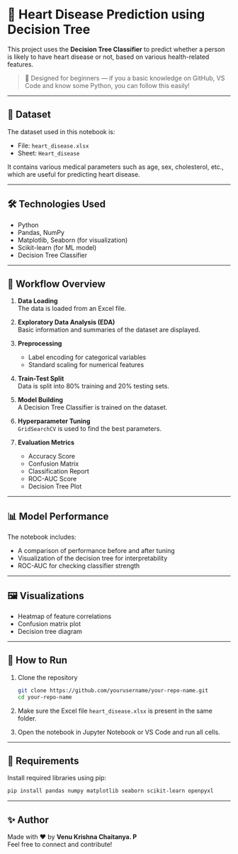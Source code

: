 # 💓 Heart Disease Prediction using Decision Tree

This project uses the **Decision Tree Classifier** to predict whether a person is likely to have heart disease or not, based on various health-related features.

> 📘 Designed for beginners — if you  a basic knowledge on GitHub, VS Code and know some Python, you can follow this easily!

---

## 📂 Dataset

The dataset used in this notebook is:
- File: `heart_disease.xlsx`
- Sheet: `Heart_disease`

It contains various medical parameters such as age, sex, cholesterol, etc., which are useful for predicting heart disease.

---

## 🛠️ Technologies Used

- Python
- Pandas, NumPy
- Matplotlib, Seaborn (for visualization)
- Scikit-learn (for ML model)
- Decision Tree Classifier

---

## 🚀 Workflow Overview

1. **Data Loading**  
   The data is loaded from an Excel file.

2. **Exploratory Data Analysis (EDA)**  
   Basic information and summaries of the dataset are displayed.

3. **Preprocessing**  
   - Label encoding for categorical variables  
   - Standard scaling for numerical features

4. **Train-Test Split**  
   Data is split into 80% training and 20% testing sets.

5. **Model Building**  
   A Decision Tree Classifier is trained on the dataset.

6. **Hyperparameter Tuning**  
   `GridSearchCV` is used to find the best parameters.

7. **Evaluation Metrics**  
   - Accuracy Score  
   - Confusion Matrix  
   - Classification Report  
   - ROC-AUC Score  
   - Decision Tree Plot

---

## 📊 Model Performance

The notebook includes:
- A comparison of performance before and after tuning
- Visualization of the decision tree for interpretability
- ROC-AUC for checking classifier strength

---

## 🖼️ Visualizations

- Heatmap of feature correlations
- Confusion matrix plot
- Decision tree diagram

---

## 📁 How to Run

1. Clone the repository  
   ```bash
   git clone https://github.com/yourusername/your-repo-name.git
   cd your-repo-name
   ```

2. Make sure the Excel file `heart_disease.xlsx` is present in the same folder.

3. Open the notebook in Jupyter Notebook or VS Code and run all cells.

---

## 📌 Requirements

Install required libraries using pip:

```bash
pip install pandas numpy matplotlib seaborn scikit-learn openpyxl
```

---

## ✨ Author

Made with ❤️ by **Venu Krishna Chaitanya. P**  
Feel free to connect and contribute!
